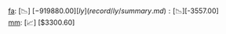 [fa](record/fa/summary.md): [📉] [$-919880.00]  
[ly](record/ly/summary.md): [📉] [$-3557.00]  
[mm](record/mm/summary.md): [📈] [$3300.60]  

